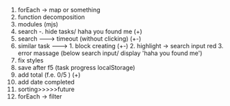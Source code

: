 1. forEach -> map or something
2. function decomposition
3. modules (mjs)
4. search -. hide tasks/ haha you found me (+)
5. search ---> timeout (without clicking) (+-)
6. similar task ---> 1. block creating (+-) 2. highlight -> search input red 3. error massage (below search input/ display 'haha you found me')
7. fix styles
8. save after f5 (task progress localStorage)
9. add total (f.e. 0/5 ) (+)
10. add date completed
11. sorting>>>>>future
12. forEach -> filter 